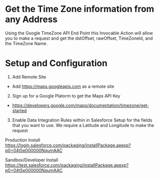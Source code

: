 # Get the Time Zone information from any Address

Using the Google TimeZone API End Point this Invocable Action will allow you to make a request and get the dstOffset, rawOffset, TimeZoneId, and the TimeZone Name. 

# Setup and Configuration
1. Add Remote Site 
- Add https://maps.googleapis.com as a remote site

2. Sign up for a Google Platorm to get the Maps API Key
- https://developers.google.com/maps/documentation/timezone/get-started

3. Enable Data Integration Rules within in Salesforce Setup for the fields that you want to use. We require a Latitude and Longitude to make the request

Production Install
https://login.salesforce.com/packaging/installPackage.apexp?p0=04t5e000000NqumAAC 

Sandbox/Developer Install
https://test.salesforce.com/packaging/installPackage.apexp?p0=04t5e000000NqumAAC 
